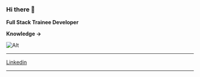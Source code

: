 ### Hi there 👋

**Full Stack Trainee Developer**

**Knowledge ->**<br/>

![Alt](file:///C:/Users/nmauber/Desktop/devicon-master/devicon-master/icons/react/react-original.svg)
<i class="devicon-react-original colored"></i>
_______
[Linkedin](https://www.linkedin.com/in/nicol%C3%A1s-mauber-a996121b9/)
_______
